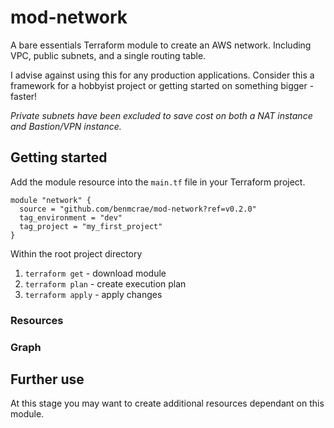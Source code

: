 # mod-network

A bare essentials Terraform module to create an AWS network. Including VPC, public subnets, and a single routing table.

I advise against using this for any production applications. Consider this a framework for a hobbyist project or getting started on something bigger - faster!

*Private subnets have been excluded to save cost on both a NAT instance and Bastion/VPN instance.*

## Getting started

Add the module resource into the `main.tf` file in your Terraform project.

``` hcl
module "network" {
  source = "github.com/benmcrae/mod-network?ref=v0.2.0"
  tag_environment = "dev"
  tag_project = "my_first_project"
}
```

Within the root project directory

1. `terraform get` - download module
2. `terraform plan` - create execution plan
3. `terraform apply` - apply changes

### Resources

### Graph

## Further use

At this stage you may want to create additional resources dependant on this module.
